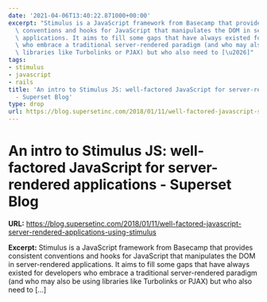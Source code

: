 ```yaml
---
date: '2021-04-06T13:40:22.871000+00:00'
excerpt: "Stimulus is a JavaScript framework from Basecamp that provides consistent\
  \ conventions and hooks for JavaScript that manipulates the DOM in server-rendered\
  \ applications. It aims to fill some gaps that have always existed for developers\
  \ who embrace a traditional server-rendered paradigm (and who may also be using\
  \ libraries like Turbolinks or PJAX) but who also need to [\u2026]"
tags:
- stimulus
- javascript
- rails
title: 'An intro to Stimulus JS: well-factored JavaScript for server-rendered applications
  - Superset Blog'
type: drop
url: https://blog.supersetinc.com/2018/01/11/well-factored-javascript-server-rendered-applications-using-stimulus
---
```


# An intro to Stimulus JS: well-factored JavaScript for server-rendered applications - Superset Blog

**URL:** https://blog.supersetinc.com/2018/01/11/well-factored-javascript-server-rendered-applications-using-stimulus

**Excerpt:** Stimulus is a JavaScript framework from Basecamp that provides consistent conventions and hooks for JavaScript that manipulates the DOM in server-rendered applications. It aims to fill some gaps that have always existed for developers who embrace a traditional server-rendered paradigm (and who may also be using libraries like Turbolinks or PJAX) but who also need to […]
